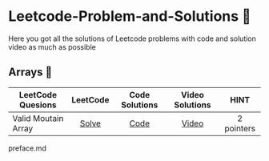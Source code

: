 # Leetcode-Problem-and-Solutions 🚀
Here you got all the solutions of Leetcode problems with code and solution video as much as possible

## Arrays 🚀
| LeetCode Quesions  | LeetCode | Code Solutions | Video Solutions | HINT
| ------------- | :-------------: | :-------------: | :---------: |:---------: |
Valid Moutain Array | [Solve](https://leetcode.com/problems/valid-mountain-array/) | [Code](https://github.com/RecursiveSharma/Leetcode-Problem-and-Solutions/blob/main/ValidMoutainArray.md) | [Video](https://youtu.be/tVDTjm_fYbQ) | 2 pointers

preface.md
